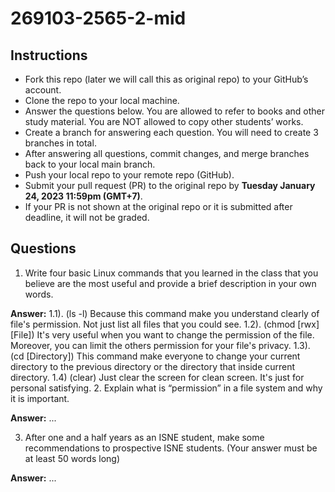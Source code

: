 # 269103-2565-2-mid

## Instructions

- Fork this repo (later we will call this as original repo) to your GitHub’s account. 
- Clone the repo to your local machine.
- Answer the questions below. You are allowed to refer to books and other study material. You are NOT allowed to copy other students’ works. 
- Create a branch for answering each question. You will need to create 3 branches in total.
- After answering all questions, commit changes, and merge branches back to your local main branch.
- Push your local repo to your remote repo (GitHub).
- Submit your pull request (PR) to the original repo by **Tuesday January 24, 2023 11:59pm (GMT+7)**.
- If your PR is not shown at the original repo or it is submitted after deadline, it will not be graded.

## Questions

1. Write four basic Linux commands that you learned in the class that you believe are the most useful and provide a brief description in your own words. 

**Answer:** 1.1). (ls -l) Because this command make you understand clearly of file's permission. Not just list all files that you could 
            see. 
            1.2). (chmod [rwx] [File]) It's very useful when you want to change the permission of the file. Moreover, you can limit the others permission for your file's privacy.
            1.3). (cd [Directory]) This command make everyone to change your current directory to the previous directory or the directory that inside current directory.
            1.4) (clear) Just clear the screen for clean screen. It's just for personal satisfying.
2. Explain what is “permission” in a file system and why it is important.

**Answer:** ...

3. After one and a half years as an ISNE student, make some recommendations to prospective ISNE students. (Your answer must be at least 50 words long)

**Answer:** ...
